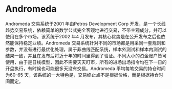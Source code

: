 # Andromeda
Andromeda 交易系统于2001 年由Petros Development Corp 开发，是一个长线趋势交易系统，依赖简单的数学公式完全客观地进行交易，不带主观成分，并可以使用在多个市场。该系统于2002 年4 月发布，其核心优势是在公开发布之后也依然能保持稳定业绩。Andromeda 交易系统针对不同的市场都是用采同一套规则和参数，并没有进行最优化处理，属于非曲线匹配系统，样本外测试和样本内测试的结果一致，并且在发布后将近十年的时间里得到了验证。不同大小的资金账户皆可使用，由于是日线模型，因此不需要天天盯市，所有的进场出场指令均在下一日的开盘执行，有时候也可能很多天没有交易。Andromeda 平均每笔交易的持仓时间为60-65 天，该系统的一大特色是，交易终止点不是根据价格，而是根据持仓时间而定。
